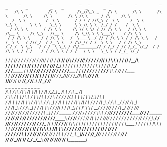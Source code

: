 
          _             _            _   _         _          _          _          _        _          _    _          _       _           
        /\ \           /\ \         /\_\/\_\ _    /\ \       /\ \       /\ \       /\ \     /\ \       /\ \ /\ \    _ / /\     /\ \         
       /  \ \         /  \ \       / / / / //\_\ /  \ \     /  \ \      \_\ \      \ \ \    \_\ \      \ \ \\ \ \  /_/ / /    /  \ \        
      / /\ \ \       / /\ \ \     /\ \/ \ \/ / // /\ \ \   / /\ \ \     /\__ \     /\ \_\   /\__ \     /\ \_\\ \ \ \___\/    / /\ \ \       
     / / /\ \ \     / / /\ \ \   /  \____\__/ // / /\ \_\ / / /\ \_\   / /_ \ \   / /\/_/  / /_ \ \   / /\/_// / /  \ \ \   / / /\ \_\      
    / / /  \ \_\   / / /  \ \_\ / /\/________// / /_/ / // /_/_ \/_/  / / /\ \ \ / / /    / / /\ \ \ / / /   \ \ \   \_\ \ / /_/_ \/_/      
   / / /    \/_/  / / /   / / // / /\/_// / // / /__\/ // /____/\    / / /  \/_// / /    / / /  \/_// / /     \ \ \  / / // /____/\         
  / / /          / / /   / / // / /    / / // / /_____// /\____\/   / / /      / / /    / / /      / / /       \ \ \/ / // /\____\/         
 / / /________  / / /___/ / // / /    / / // / /      / / /______  / / /   ___/ / /__  / / /   ___/ / /__       \ \ \/ // / /______         
/ / /_________\/ / /____\/ / \/_/    / / // / /      / / /_______\/_/ /   /\__\/_/___\/_/ /   /\__\/_/___\       \ \  // / /_______\        
\/____________/\/_________/          \/_/ \/_/       \/__________/\_\/    \/_________/\_\/    \/_________/        \_\/ \/__________/        
         _          _           _            _              _           _                  _   _          _          _             _        
        /\ \       /\ \        /\ \         /\ \           /\ \        / /\               /\_\/\_\ _     /\ \       /\ \     _    /\ \      
       /  \ \     /  \ \      /  \ \       /  \ \         /  \ \      / /  \             / / / / //\_\   \ \ \     /  \ \   /\_\ /  \ \     
      / /\ \ \   / /\ \ \    / /\ \ \     / /\ \_\       / /\ \ \    / / /\ \           /\ \/ \ \/ / /   /\ \_\   / /\ \ \_/ / // /\ \_\    
     / / /\ \_\ / / /\ \_\  / / /\ \ \   / / /\/_/      / / /\ \_\  / / /\ \ \         /  \____\__/ /   / /\/_/  / / /\ \___/ // / /\/_/    
    / / /_/ / // / /_/ / / / / /  \ \_\ / / / ______   / / /_/ / / / / /  \ \ \       / /\/________/   / / /    / / /  \/____// / / ______  
   / / /__\/ // / /__\/ / / / /   / / // / / /\_____\ / / /__\/ / / / /___/ /\ \     / / /\/_// / /   / / /    / / /    / / // / / /\_____\ 
  / / /_____// / /_____/ / / /   / / // / /  \/____ // / /_____/ / / /_____/ /\ \   / / /    / / /   / / /    / / /    / / // / /  \/____ / 
 / / /      / / /\ \ \  / / /___/ / // / /_____/ / // / /\ \ \  / /_________/\ \ \ / / /    / / /___/ / /__  / / /    / / // / /_____/ / /  
/ / /      / / /  \ \ \/ / /____\/ // / /______\/ // / /  \ \ \/ / /_       __\ \_\\/_/    / / //\__\/_/___\/ / /    / / // / /______\/ /   
\/_/       \/_/    \_\/\/_________/ \/___________/ \/_/    \_\/\_\___\     /____/_/        \/_/ \/_________/\/_/     \/_/ \/___________/    
                                                                                                                                            

